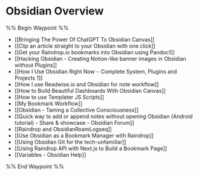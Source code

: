 # Obsidian Overview

%% Begin Waypoint %%
- [[Bringing The Power Of ChatGPT To Obsidian Canvas]]
- [[Clip an article straight to your Obsidian with one click]]
- [[Get your Raindrop.io bookmarks into Obsidian using Pandoc1]]
- [[Hacking Obsidian - Creating Notion-like banner images in Obsidian without Plugins]]
- [[How I Use Obsidian Right Now -  Complete System, Plugins and Projects  1]]
- [[How I use Readwise.io and Obsidian for note workflow]]
- [[How to Build Beautiful Dashboards With Obsidian Canvas]]
- [[How to use Templater JS Scripts]]
- [[My Bookmark Workflow]]
- [[Obsidian - Taming a Collective Consciousness]]
- [[Quick way to add or append notes without opening Obsidian (Android tutorial) - Share & showcase - Obsidian Forum]]
- [[Raindrop and ObsidianRoamLogseq]]
- [[Use Obsidian as a Bookmark Manager with Raindrop]]
- [[Using Obsidian Git for the tech-unfamiliar]]
- [[Using Raindrop API with Next.js to Build a Bookmark Page]]
- [[Variables - Obsidian Help]]

%% End Waypoint %%
